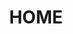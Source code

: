 ---
layout: post
title: "HOME"
description: "On homecoming and investments made"
permalink: https://www.fromtherumbleseat.com/2019/11/6/20875078/home-georgia-tech-sports-fandom-homecoming-2019-atlanta-midtown-college-football
---